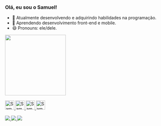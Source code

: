 ### Olá, eu sou o Samuel!


- 🔭 Atualmente desenvolvendo e adquirindo habilidades na programação.
- 🌱 Aprendendo desenvolvimento front-end e mobile.
- 😄 Pronouns: ele/dele.

<div>
  <a href="https://github.com/SamuelMBrusch/">
  <img height="200em" src="https://github-readme-stats.vercel.app/api?username=SamuelMBrusch&show_icons=true&theme=tokyonight&include_all_commits=true&count_private=true"/>
  <!-- <img height="180em" src="https://github-readme-stats.vercel.app/api/top-langs/?username=SamuelMBrusch&layout=compact&langs_count=5&theme=tokyonight" -->
</div>


<div style="display: inline_block"><br>
  <!-- <img align="center" alt="Samuel-Js" height="30" width="40" src="https://raw.githubusercontent.com/devicons/devicon/master/icons/javascript/javascript-plain.svg">
  <img align="center" alt="Samuel-HTML" height="30" width="40" src="https://raw.githubusercontent.com/devicons/devicon/master/icons/html5/html5-original.svg">
  <img align="center" alt="Samuel-CSS" height="30" width="40" src="https://raw.githubusercontent.com/devicons/devicon/master/icons/css3/css3-original.svg">
  <img align="center" alt="Rafa-Python" height="30" width="150" src="https://raw.githubusercontent.com/devicons/devicon/master/icons/python/python-original.svg"> -->
</div>
  <div>
    <img aling="center" alt="Samuel-Javascript" height="30" weight="150" src="https://img.shields.io/badge/JavaScript-F7DF1E?style=for-the-badge&logo=javascript&logoColor=black">
    <img aling="center" alt="Samuel-HTML5" height="30" weight="150" src="https://img.shields.io/badge/HTML5-E34F26?style=for-the-badge&logo=html5&logoColor=white">
    <img aling="center" alt="Samuel-CSS3" height="30" weight="150" src="https://img.shields.io/badge/CSS3-1572B6?style=for-the-badge&logo=css3&logoColor=white">
    <img aling="center" alt="Samuel-ReactNative" height="30" weight="150" src="https://img.shields.io/badge/React_Native-20232A?style=for-the-badge&logo=react&logoColor=61DAFB">
  <div/>
  <br>
    
<div>
    <a href= "mailto:samuelmbrusch@gmail.com"><img src = "https://img.shields.io/badge/Gmail-D14836?style=for-the-badge&logo=gmail&logoColor=white" target="_blank"> </a>
    <a href= "discordapp.com/users/523554615799709696"><img src = "https://img.shields.io/badge/Discord-7289DA?style=for-the-badge&logo=discord&logoColor=white" target="_blank">
    <a href= "https://wa.me/5551994392119"><img src = "https://img.shields.io/badge/WhatsApp-25D366?style=for-the-badge&logo=whatsapp&logoColor=white" target="_blank"></a>
  </div>
